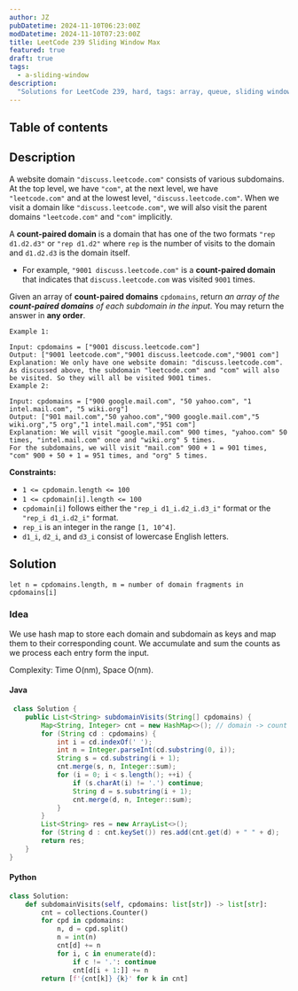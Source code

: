```yaml
---
author: JZ
pubDatetime: 2024-11-10T06:23:00Z
modDatetime: 2024-11-10T07:23:00Z
title: LeetCode 239 Sliding Window Max
featured: true
draft: true
tags:
  - a-sliding-window
description:
  "Solutions for LeetCode 239, hard, tags: array, queue, sliding window, heap, monotonic queue."
---
```


## Table of contents

## Description

A website domain `"discuss.leetcode.com"` consists of various subdomains. At the top level, we have `"com"`, at the next level, we have `"leetcode.com"` and at the lowest level, `"discuss.leetcode.com"`. When we visit a domain like `"discuss.leetcode.com"`, we will also visit the parent domains `"leetcode.com"` and `"com"` implicitly.

A **count-paired domain** is a domain that has one of the two formats `"rep d1.d2.d3"` or `"rep d1.d2"` where `rep` is the number of visits to the domain and `d1.d2.d3` is the domain itself.

-   For example, `"9001 discuss.leetcode.com"` is a **count-paired domain** that indicates that `discuss.leetcode.com` was visited `9001` times.

Given an array of **count-paired domains** `cpdomains`, return _an array of the **count-paired domains** of each subdomain in the input_. You may return the answer in **any order**.

```
Example 1:

Input: cpdomains = ["9001 discuss.leetcode.com"]
Output: ["9001 leetcode.com","9001 discuss.leetcode.com","9001 com"]
Explanation: We only have one website domain: "discuss.leetcode.com".
As discussed above, the subdomain "leetcode.com" and "com" will also be visited. So they will all be visited 9001 times.
Example 2:

Input: cpdomains = ["900 google.mail.com", "50 yahoo.com", "1 intel.mail.com", "5 wiki.org"]
Output: ["901 mail.com","50 yahoo.com","900 google.mail.com","5 wiki.org","5 org","1 intel.mail.com","951 com"]
Explanation: We will visit "google.mail.com" 900 times, "yahoo.com" 50 times, "intel.mail.com" once and "wiki.org" 5 times.
For the subdomains, we will visit "mail.com" 900 + 1 = 901 times, "com" 900 + 50 + 1 = 951 times, and "org" 5 times.
```

**Constraints:**

-   `1 <= cpdomain.length <= 100`
-   `1 <= cpdomain[i].length <= 100`
-   `cpdomain[i]` follows either the `"rep_i d1_i.d2_i.d3_i"` format or the `"rep_i d1_i.d2_i"` format.
-   `rep_i` is an integer in the range `[1, 10^4]`.
-   `d1_i`, `d2_i`, and `d3_i` consist of lowercase English letters.


## Solution

`let n = cpdomains.length, m = number of domain fragments in cpdomains[i]`

### Idea

We use hash map to store each domain and subdomain as keys and map them to their corresponding count. We accumulate
and sum the counts as we process each entry form the input.

Complexity: Time O(nm), Space O(nm).

#### Java

```java
 class Solution {
    public List<String> subdomainVisits(String[] cpdomains) {
        Map<String, Integer> cnt = new HashMap<>(); // domain -> count
        for (String cd : cpdomains) {
            int i = cd.indexOf(' ');
            int n = Integer.parseInt(cd.substring(0, i));
            String s = cd.substring(i + 1);
            cnt.merge(s, n, Integer::sum);
            for (i = 0; i < s.length(); ++i) {
                if (s.charAt(i) != '.') continue;
                String d = s.substring(i + 1);
                cnt.merge(d, n, Integer::sum);
            }
        }
        List<String> res = new ArrayList<>();
        for (String d : cnt.keySet()) res.add(cnt.get(d) + " " + d);
        return res;
    }
}
```

#### Python

```python
class Solution:
    def subdomainVisits(self, cpdomains: list[str]) -> list[str]:
        cnt = collections.Counter()
        for cpd in cpdomains:
            n, d = cpd.split()
            n = int(n)
            cnt[d] += n
            for i, c in enumerate(d):
                if c != '.': continue
                cnt[d[i + 1:]] += n
        return [f'{cnt[k]} {k}' for k in cnt]
```
